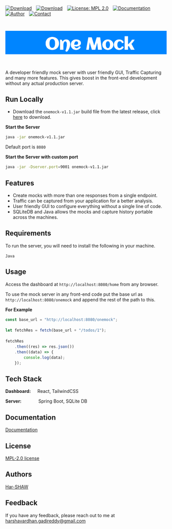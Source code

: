 </br>

[![Download](https://img.shields.io/badge/Download-One%20Mock-00c735.svg)](https://github.com/Har-SHAW/One-Mock/releases/download/One-Mock/onemock-v1.1.jar)&emsp;[![Download](https://img.shields.io/badge/Download%20Size-<%2050%20MB-9bbd00.svg)](https://github.com/Har-SHAW/One-Mock/releases/download/One-Mock/onemock-v1.1.jar)&emsp;[![License: MPL 2.0](https://img.shields.io/badge/License-MPL_2.0-00a2ab.svg)](https://github.com/Har-SHAW/One-Mock/blob/master/LICENSE.txt)&emsp;[![Documentation](https://img.shields.io/badge/Docs-One%20Mock-blue.svg)](https://github.com/Har-SHAW/One-Mock/blob/master/LICENSE.txt)&emsp;[![Author](https://img.shields.io/badge/Author-Harshaw-eb2aae.svg)](https://github.com/Har-SHAW)&emsp;[![Contact](https://img.shields.io/badge/Contact-%40Gmail-red)](mailto:harshavardhan.gadireddy@gmail.com)

</br>

<p align="center">
  <img src="https://github.com/Har-SHAW/One-Mock/blob/master/onemock.png" />
</p>

<br/>

A developer friendly mock server with user friendly GUI, Traffic Capturing and many more features. This gives boost in the front-end development without any actual production server.



## Run Locally

- Download the `onemock-v1.1.jar` build file from the latest release, click [here](https://github.com/Har-SHAW/One-Mock/releases/download/One-Mock/onemock-v1.1.jar) to download.


**Start the Server**
```bash
java -jar onemock-v1.1.jar
```
Default port is `8080`

**Start the Server with custom port**
```bash
java -jar -Dserver.port=9001 onemock-v1.1.jar
```


## Features

- Create mocks with more than one responses from a single endpoint.
- Traffic can be captured from your application for a better analysis.
- User friendly GUI to configure everything without a single line of code.
- SQLiteDB and Java allows the mocks and capture history portable across the machines.


## Requirements

To run the server, you will need to install the following in your machine.

`Java`

## Usage

Access the dashboard at `http://localhost:8080/home` from any browser.

To use the mock server in any front-end code put the base url as `http://localhost:8080/onemock` and append the rest of the path to this.

**For Example**

```javascript
const base_url = "http://localhost:8080/onemock";

let fetchRes = fetch(base_url + "/todos/1");

fetchRes
    .then((res) => res.json())
    .then((data) => {
        console.log(data);
    });
```

## Tech Stack

**Dashboard:**&ensp;&ensp;&ensp;React, TailwindCSS

**Server:** &ensp;&ensp;&ensp;&ensp;&ensp;&ensp;&ensp;Spring Boot, SQLite DB


## Documentation

[Documentation](https://github.com/Har-SHAW/One-Mock)


## License

[MPL-2.0 license](https://github.com/Har-SHAW/One-Mock/blob/master/LICENSE.txt)


## Authors

[Har-SHAW](https://www.github.com/har-shaw)


## Feedback

If you have any feedback, please reach out to me at harshavardhan.gadireddy@gmail.com

